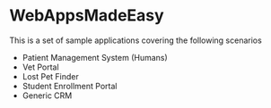 # WebAppsMadeEasy

This is a set of sample applications covering the following scenarios
- Patient Management System (Humans)
- Vet Portal
- Lost Pet Finder
- Student Enrollment Portal
- Generic CRM
